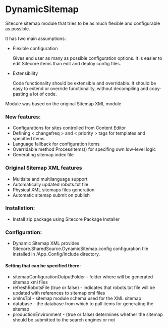 # DynamicSitemap
Sitecore sitemap module that tries to be as much flexible and configurable as possible.

It has two main assumptions:

- Flexible configuration

	Gives end user as many as possible configuration options. It is easier to edit Sitecore items than edit and deploy config files.

- Extensibility
	
	Code functionality should be extensible and overridable. It should be easy to extend or override functionality, without decompiling and copy-pasting a lot of code.


Module was based on the original Sitemap XML module
	
### New features:
- Configurations for sites controlled from Content Editor
- Defining < changefreq > and < priority > tags for templates and specified items
- Language fallback for configuration items
- Overridable method ProcessItems() for specifing own low-level logic
- Generating sitemap index file
	
### Original Sitemap XML features
- Multisite and multilanguage support
- Automatically updated robots.txt file
- Physical XML sitemaps files generation
- Automatic sitemap submit on publish
	
	
### Installation:
- Install zip package using Sitecore Package Installer
	
### Configuration:
- Dynamic Sitemap XML provides Sitecore.SharedSource.DynamicSitemap.config configuration file installed in /App_Config/Include directory.

#### Setting that can be specified there:
- sitemapConfigurationOutputFolder - folder where will be generated sitemap xml files
- refreshRobotsFile (true or false) - indicates that robots.txt file will be updated with references to sitemap xml files
- xmlnsTpl - sitemap module schema used for the XML sitemap
- database - the database from which to pull items for generating the sitemap
- productionEnvironment - (true or false) determines whether the sitemap should be submitted to the search engines or not
